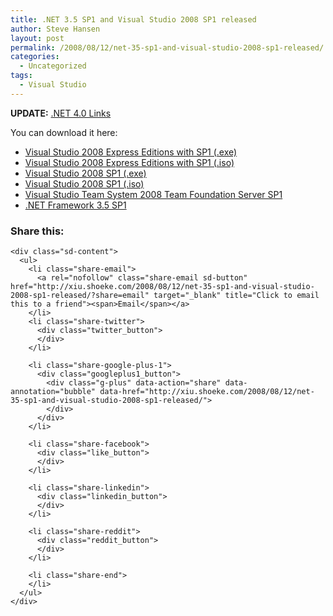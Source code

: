```yaml
---
title: .NET 3.5 SP1 and Visual Studio 2008 SP1 released
author: Steve Hansen
layout: post
permalink: /2008/08/12/net-35-sp1-and-visual-studio-2008-sp1-released/
categories:
  - Uncategorized
tags:
  - Visual Studio
---
```

**UPDATE:** [.NET 4.0 Links][1]

You can download it here:

*   [Visual Studio 2008 Express Editions with SP1 (.exe)][2]
*   [Visual Studio 2008 Express Editions with SP1 (.iso)][3]
*   [Visual Studio 2008 SP1 (.exe)][4]
*   [Visual Studio 2008 SP1 (.iso)][5]
*   [Visual Studio Team System 2008 Team Foundation Server SP1][6]
*   [.NET Framework 3.5 SP1][7]

<div class="sharedaddy sd-sharing-enabled">
  <div class="robots-nocontent sd-block sd-social sd-social-official sd-sharing">
    <h3 class="sd-title">
      Share this:
    </h3>
    
    <div class="sd-content">
      <ul>
        <li class="share-email">
          <a rel="nofollow" class="share-email sd-button" href="http://xiu.shoeke.com/2008/08/12/net-35-sp1-and-visual-studio-2008-sp1-released/?share=email" target="_blank" title="Click to email this to a friend"><span>Email</span></a>
        </li>
        <li class="share-twitter">
          <div class="twitter_button">
          </div>
        </li>
        
        <li class="share-google-plus-1">
          <div class="googleplus1_button">
            <div class="g-plus" data-action="share" data-annotation="bubble" data-href="http://xiu.shoeke.com/2008/08/12/net-35-sp1-and-visual-studio-2008-sp1-released/">
            </div>
          </div>
        </li>
        
        <li class="share-facebook">
          <div class="like_button">
          </div>
        </li>
        
        <li class="share-linkedin">
          <div class="linkedin_button">
          </div>
        </li>
        
        <li class="share-reddit">
          <div class="reddit_button">
          </div>
        </li>
        
        <li class="share-end">
        </li>
      </ul>
    </div>
  </div>
</div>

 [1]: http://xiu.shoeke.com/2010/06/20/net-40/ ".NET 4.0"
 [2]: http://go.microsoft.com/fwlink/?LinkId=123679
 [3]: http://go.microsoft.com/fwlink/?LinkId=123680
 [4]: http://go.microsoft.com/fwlink/?LinkId=122094
 [5]: http://go.microsoft.com/fwlink/?LinkId=122095
 [6]: http://go.microsoft.com/fwlink/?LinkId=124829
 [7]: http://go.microsoft.com/fwlink/?LinkId=124150